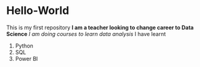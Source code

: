 # Hello-World
This is my first repository
**I am a teacher looking to change career to Data Science**
*I am doing courses to learn data analysis*
I have learnt
1. Python
2. SQL
3. Power BI
